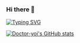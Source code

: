 ### Hi there 👋
[![Typing SVG](https://readme-typing-svg.demolab.com?font=Roboto+Mono&pause=1000&width=435&lines=Nothing+Here%F0%9F%98%82)](https://git.io/typing-svg)


[![Doctor-yoi's GitHub stats](https://github-readme-stats.vercel.app/api?username=Doctor-yoi)](https://github.com/anuraghazra/github-readme-stats)